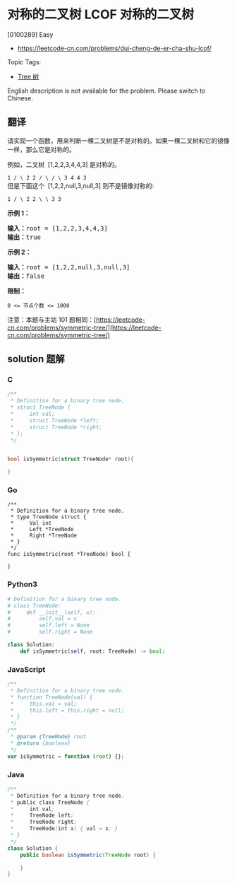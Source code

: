 # 对称的二叉树 LCOF 对称的二叉树

[0100289] Easy

- https://leetcode-cn.com/problems/dui-cheng-de-er-cha-shu-lcof/

Topic Tags:

- [Tree 树](https://leetcode-cn.com/tag/tree/)

English description is not available for the problem. Please switch to Chinese.

## 翻译

请实现一个函数，用来判断一棵二叉树是不是对称的。如果一棵二叉树和它的镜像一样，那么它是对称的。

例如，二叉树  \[1,2,2,3,4,4,3\] 是对称的。

`1 / \ 2 2 / \ / \ 3 4 4 3`  
但是下面这个  \[1,2,2,null,3,null,3\] 则不是镜像对称的:

`1 / \ 2 2 \ \ 3 3`

**示例 1：**

<pre><strong>输入：</strong>root = [1,2,2,3,4,4,3]
<strong>输出：</strong>true
</pre>

**示例 2：**

<pre><strong>输入：</strong>root = [1,2,2,null,3,null,3]
<strong>输出：</strong>false</pre>

**限制：**

`0 <= 节点个数 <= 1000`

注意：本题与主站 101 题相同：[https://leetcode-cn.com/problems/symmetric-tree/](https://leetcode-cn.com/problems/symmetric-tree/)

## solution 题解

### C

```c
/**
 * Definition for a binary tree node.
 * struct TreeNode {
 *     int val;
 *     struct TreeNode *left;
 *     struct TreeNode *right;
 * };
 */


bool isSymmetric(struct TreeNode* root){

}


```

### Go

```golang
/**
 * Definition for a binary tree node.
 * type TreeNode struct {
 *     Val int
 *     Left *TreeNode
 *     Right *TreeNode
 * }
 */
func isSymmetric(root *TreeNode) bool {

}
```

### Python3

```python
# Definition for a binary tree node.
# class TreeNode:
#     def __init__(self, x):
#         self.val = x
#         self.left = None
#         self.right = None

class Solution:
    def isSymmetric(self, root: TreeNode) -> bool:
```

### JavaScript

```javascript
/**
 * Definition for a binary tree node.
 * function TreeNode(val) {
 *     this.val = val;
 *     this.left = this.right = null;
 * }
 */
/**
 * @param {TreeNode} root
 * @return {boolean}
 */
var isSymmetric = function (root) {};
```

### Java

```java
/**
 * Definition for a binary tree node.
 * public class TreeNode {
 *     int val;
 *     TreeNode left;
 *     TreeNode right;
 *     TreeNode(int x) { val = x; }
 * }
 */
class Solution {
    public boolean isSymmetric(TreeNode root) {

    }
}
```
